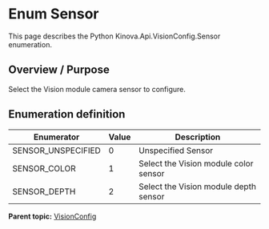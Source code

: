 # Enum Sensor

This page describes the Python Kinova.Api.VisionConfig.Sensor enumeration.

## Overview / Purpose

Select the Vision module camera sensor to configure.

## Enumeration definition

|Enumerator|Value|Description|
|----------|-----|-----------|
|SENSOR\_UNSPECIFIED|0|Unspecified Sensor|
|SENSOR\_COLOR|1|Select the Vision module color sensor|
|SENSOR\_DEPTH|2|Select the Vision module depth sensor|

**Parent topic:** [VisionConfig](../references/summary_VisionConfig.md)

